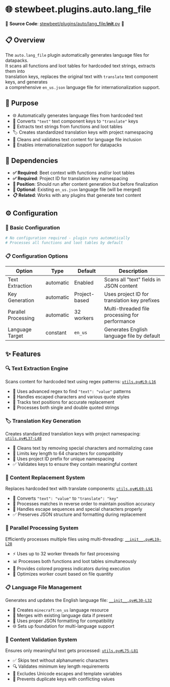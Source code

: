 
# 🌐 stewbeet.plugins.auto.lang_file

📄 **Source Code**: [stewbeet/plugins/auto/lang_file/__init__.py](../../python_package/stewbeet/plugins/auto/lang_file/__init__.py) 🔗

## 📋 Overview
The `auto.lang_file` plugin automatically generates language files for datapacks.<br>
It scans all functions and loot tables for hardcoded text strings, extracts them into<br>
translation keys, replaces the original text with `translate` text component keys, and generates<br>
a comprehensive `en_us.json` language file for internationalization support.

## 🎯 Purpose
- 🌐 Automatically generates language files from hardcoded text
- 🔄 Converts `"text"` text component keys to `"translate"` keys
- 📝 Extracts text strings from functions and loot tables
- 🏷️ Creates standardized translation keys with project namespacing
- 🧹 Cleans and validates text content for language file inclusion
- 🚀 Enables internationalization support for datapacks

## 🔗 Dependencies
- **✅ Required**: Beet context with functions and/or loot tables
- **✅ Required**: Project ID for translation key namespacing
- **📍 Position**: Should run after content generation but before finalization
- **🔧 Optional**: Existing `en_us.json` language file (will be merged)
- **📋 Related**: Works with any plugins that generate text content

## ⚙️ Configuration

### 🎯 Basic Configuration
```yaml
# No configuration required - plugin runs automatically
# Processes all functions and loot tables by default
```

### 📋 Configuration Options

| Option | Type | Default | Description |
|--------|------|---------|-------------|
| Text Extraction | automatic | Enabled | Scans all "text" fields in JSON content |
| Key Generation | automatic | Project-based | Uses project ID for translation key prefixes |
| Parallel Processing | automatic | 32 workers | Multi-threaded file processing for performance |
| Language Target | constant | `en_us` | Generates English language file by default |

## ✨ Features

### 🔍 Text Extraction Engine
Scans content for hardcoded text using regex patterns: [`utils.py#L9-L16`](../../python_package/stewbeet/plugins/auto/lang_file/utils.py#L9-L16)
- 📝 Uses advanced regex to find `"text": "value"` patterns
- 🔄 Handles escaped characters and various quote styles
- 📍 Tracks text positions for accurate replacement
- 🎯 Processes both single and double quoted strings

### 🏷️ Translation Key Generation
Creates standardized translation keys with project namespacing: [`utils.py#L37-L48`](../../python_package/stewbeet/plugins/auto/lang_file/utils.py#L37-L48)
- 🧹 Cleans text by removing special characters and normalizing case
- 📏 Limits key length to 64 characters for compatibility
- 🔧 Uses project ID prefix for unique namespacing
- ✅ Validates keys to ensure they contain meaningful content

### 🔄 Content Replacement System
Replaces hardcoded text with translate components: [`utils.py#L69-L91`](../../python_package/stewbeet/plugins/auto/lang_file/utils.py#L69-L91)
- 🔄 Converts `"text": "value"` to `"translate": "key"`
- 📍 Processes matches in reverse order to maintain position accuracy
- 🧹 Handles escape sequences and special characters properly
- ✅ Preserves JSON structure and formatting during replacement

### 🚀 Parallel Processing System
Efficiently processes multiple files using multi-threading: [`__init__.py#L19-L28`](../../python_package/stewbeet/plugins/auto/lang_file/__init__.py#L19-L28)
- ⚡ Uses up to 32 worker threads for fast processing
- 📊 Processes both functions and loot tables simultaneously
- 🎨 Provides colored progress indicators during execution
- 🔧 Optimizes worker count based on file quantity

### 📋 Language File Management
Generates and updates the English language file: [`__init__.py#L30-L32`](../../python_package/stewbeet/plugins/auto/lang_file/__init__.py#L30-L32)
- 📝 Creates `minecraft:en_us` language resource
- 🔄 Merges with existing language data if present
- 💾 Uses proper JSON formatting for compatibility
- 🌐 Sets up foundation for multi-language support

### 🧹 Content Validation System
Ensures only meaningful text gets processed: [`utils.py#L75-L81`](../../python_package/stewbeet/plugins/auto/lang_file/utils.py#L75-L81)
- ✅ Skips text without alphanumeric characters
- 🔍 Validates minimum key length requirements
- 🚫 Excludes Unicode escapes and template variables
- 🎯 Prevents duplicate keys with conflicting values 

